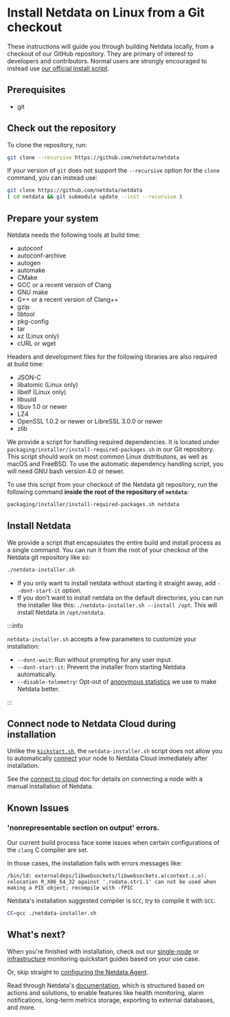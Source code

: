 <!--
title: "Install Netdata on Linux from a Git checkout"
description: "Use the Netdata Agent source code from GitHub, plus helper scripts to set up your system, to install Netdata without packages or binaries."
custom_edit_url: https://github.com/netdata/netdata/edit/master/packaging/installer/methods/manual.md
-->

# Install Netdata on Linux from a Git checkout

These instructions will guide you through building Netdata locally, from a checkout of our GitHub repository. They are primary of
interest to developers and contributors. Normal users are strongly encouraged to instead use [our official install
script](./kickstart.md).

## Prerequisites

- git


## Check out the repository

To clone the repository, run:

```bash
git clone --recursive https://github.com/netdata/netdata
```

If your version of `git` does not support the `--recursive` option for the `clone` command, you can instead use:

```bash
git clone https://github.com/netdata/netdata
( cd netdata && git submodule update --init --recursive )
```

## Prepare your system

Netdata needs the following tools at build time:

- autoconf
- autoconf-archive
- autogen
- automake
- CMake
- GCC or a recent version of Clang
- GNU make
- G++ or a recent version of Clang++
- gzip
- libtool
- pkg-config
- tar
- xz (Linux only)
- cURL or wget

Headers and development files for the following libraries are also required at build time:

- JSON-C
- libatomic (Linux only)
- libelf (Linux only)
- libuuid
- libuv 1.0 or newer
- LZ4
- OpenSSL 1.0.2 or newer or LibreSSL 3.0.0 or newer
- zlib

We provide a script for handling required dependencies. It is located under
 `packaging/installer/install-required-packages.sh` in our Git repository. This script should work on most common
Linux distributons, as well as macOS and FreeBSD.  To use the automatic dependency handling script, you will need
GNU bash version 4.0 or newer.

To use this script from your checkout of the Netdata git repository, run the following command **inside the root of the repository
of `netdata`**:

```bash
packaging/installer/install-required-packages.sh netdata
```

## Install Netdata

We provide a script that encapsulates the entire build and install process as a single command. You can run it
from the root of your checkout of the Netdata git repository like so:

```bash
./netdata-installer.sh
```

-   If you only want to install netdata without starting it straight away, add `--dont-start-it` option.
-   If you don't want to install netdata on the default directories, you can run the installer like this:
    `./netdata-installer.sh --install /opt`. This will install Netdata in `/opt/netdata`.

:::info

`netdata-installer.sh` accepts a few parameters to customize your installation:

-   `--dont-wait`: Run without prompting for any user input.
-   `--dont-start-it`: Prevent the installer from starting Netdata automatically.
-   `--disable-telemetry`: Opt-out of [anonymous statistics](/docs/anonymous-statistics.md) we use to make
    Netdata better.

:::

## Connect node to Netdata Cloud during installation

Unlike the [`kickstart.sh`](/packaging/installer/methods/kickstart.md), the `netdata-installer.sh` script does
not allow you to automatically [connect](/claim/README.md) your node to Netdata Cloud immediately after installation.

See the [connect to cloud](/claim/README.md) doc for details on connecting a node with a manual installation of Netdata.

## Known Issues

### 'nonrepresentable section on output' errors.

Our current build process face some issues when certain configurations of the `clang` C compiler are set.

In those cases, the installation fails with errors messages like:


```output
/bin/ld: externaldeps/libwebsockets/libwebsockets.a(context.c.o):
relocation R_X86_64_32 against '.rodata.str1.1' can not be used when making a PIE object; recompile with -fPIC
```

Netdata's installation suggested compiler is `GCC`, try to compile it with `GCC`.

```bash
CC=gcc ./netdata-installer.sh
```

## What's next?

When you're finished with installation, check out our [single-node](/docs/quickstart/single-node.md) or
[infrastructure](/docs/quickstart/infrastructure.md) monitoring quickstart guides based on your use case.

Or, skip straight to [configuring the Netdata Agent](/docs/configure/nodes.md).

Read through Netdata's [documentation](https://learn.netdata.cloud/docs), which is structured based on actions and
solutions, to enable features like health monitoring, alarm notifications, long-term metrics storage, exporting to
external databases, and more.